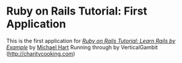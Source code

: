# Ruby on Rails Tutorial: First Application
This is the first application for
[*Ruby on Rails Tutorial: Learn Rails by Example*](http://railstutorial.org/)
by [Michael Hart](http://michaelhart.com)
Running through by VerticalGambit (http://charitycooking.com)
